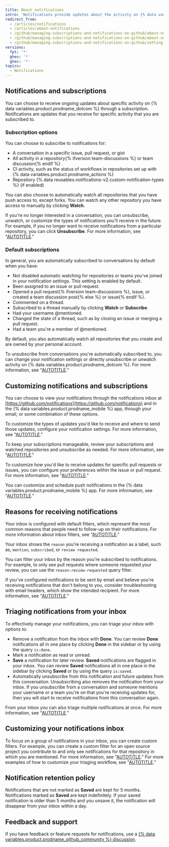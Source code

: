 ```yaml
---
title: About notifications
intro: 'Notifications provide updates about the activity on {% data variables.product.prodname_dotcom %} that you''ve subscribed to. You can use the notifications inbox to customize, triage, and manage your updates.'
redirect_from:
  - /articles/notifications
  - /articles/about-notifications
  - /github/managing-subscriptions-and-notifications-on-github/about-notifications-beta
  - /github/managing-subscriptions-and-notifications-on-github/about-notifications
  - /github/managing-subscriptions-and-notifications-on-github/setting-up-notifications/about-notifications
versions:
  fpt: '*'
  ghes: '*'
  ghec: '*'
topics:
  - Notifications
---
```


## Notifications and subscriptions

You can choose to receive ongoing updates about specific activity on {% data variables.product.prodname_dotcom %} through a subscription. Notifications are updates that you receive for specific activity that you are subscribed to.

### Subscription options

You can choose to subscribe to notifications for:
* A conversation in a specific issue, pull request, or gist
* All activity in a repository{% ifversion team-discussions %} or team discussion{% endif %}
* CI activity, such as the status of workflows in repositories set up with {% data variables.product.prodname_actions %}
* Repository {% data reusables.notifications-v2.custom-notification-types %} (if enabled)

You can also choose to automatically watch all repositories that you have push access to, except forks. You can watch any other repository you have access to manually by clicking **Watch**.

If you're no longer interested in a conversation, you can unsubscribe, unwatch, or customize the types of notifications you'll receive in the future. For example, if you no longer want to receive notifications from a particular repository, you can click **Unsubscribe**. For more information, see "[AUTOTITLE](/account-and-profile/managing-subscriptions-and-notifications-on-github/managing-subscriptions-for-activity-on-github/managing-your-subscriptions)."

### Default subscriptions

In general, you are automatically subscribed to conversations by default when you have:
* Not disabled automatic watching for repositories or teams you've joined in your notification settings. This setting is enabled by default.
* Been assigned to an issue or pull request.
* Opened a pull request{% ifversion team-discussions %}, issue, or created a team discussion post{% else %} or issue{% endif %}.
* Commented on a thread.
* Subscribed to a thread manually by clicking **Watch** or **Subscribe**.
* Had your username @mentioned.
* Changed the state of a thread, such as by closing an issue or merging a pull request.
* Had a team you're a member of @mentioned.

By default, you also automatically watch all repositories that you create and are owned by your personal account.

To unsubscribe from conversations you're automatically subscribed to, you can change your notification settings or directly unsubscribe or unwatch activity on {% data variables.product.prodname_dotcom %}. For more information, see "[AUTOTITLE](/account-and-profile/managing-subscriptions-and-notifications-on-github/managing-subscriptions-for-activity-on-github/managing-your-subscriptions)."

## Customizing notifications and subscriptions

You can choose to view your notifications through the notifications inbox at [https://github.com/notifications](https://github.com/notifications) and in the {% data variables.product.prodname_mobile %} app, through your email, or some combination of these options.

To customize the types of updates you'd like to receive and where to send those updates, configure your notification settings. For more information, see "[AUTOTITLE](/account-and-profile/managing-subscriptions-and-notifications-on-github/setting-up-notifications/configuring-notifications)."

To keep your subscriptions manageable, review your subscriptions and watched repositories and unsubscribe as needed. For more information, see "[AUTOTITLE](/account-and-profile/managing-subscriptions-and-notifications-on-github/managing-subscriptions-for-activity-on-github)."

To customize how you'd like to receive updates for specific pull requests or issues, you can configure your preferences within the issue or pull request. For more information, see "[AUTOTITLE](/account-and-profile/managing-subscriptions-and-notifications-on-github/viewing-and-triaging-notifications/triaging-a-single-notification#customizing-when-to-receive-future-updates-for-an-issue-or-pull-request)."

You can customize and schedule push notifications in the {% data variables.product.prodname_mobile %} app. For more information, see "[AUTOTITLE](/account-and-profile/managing-subscriptions-and-notifications-on-github/setting-up-notifications/configuring-notifications#managing-your-notification-settings-with-github-mobile)."

## Reasons for receiving notifications

Your inbox is configured with default filters, which represent the most common reasons that people need to follow-up on their notifications. For more information about inbox filters, see "[AUTOTITLE](/account-and-profile/managing-subscriptions-and-notifications-on-github/viewing-and-triaging-notifications/managing-notifications-from-your-inbox#default-notification-filters)."

Your inbox shows the `reason` you're receiving a notification as a label, such as, `mention`, `subscribed`, or `review requested`.

You can filter your inbox by the reason you're subscribed to notifications. For example, to only see pull requests where someone requested your review, you can use the `reason:review-requested` query filter.

If you've configured notifications to be sent by email and believe you're receiving notifications that don't belong to you, consider troubleshooting with email headers, which show the intended recipient. For more information, see "[AUTOTITLE](/account-and-profile/managing-subscriptions-and-notifications-on-github/setting-up-notifications/configuring-notifications#filtering-email-notifications)."

## Triaging notifications from your inbox

To effectively manage your notifications, you can triage your inbox with options to:
* Remove a notification from the inbox with **Done**. You can review **Done** notifications all in one place by clicking **Done** in the sidebar or by using the query `is:done`.
* Mark a notification as read or unread.
* **Save** a notification for later review. **Saved** notifications are flagged in your inbox. You can review **Saved** notifications all in one place in the sidebar by clicking **Saved** or by using the query `is:saved`.
* Automatically unsubscribe from this notification and future updates from this conversation. Unsubscribing also removes the notification from your inbox. If you unsubscribe from a conversation and someone mentions your username or a team you're on that you're receiving updates for, then you will start to receive notifications from this conversation again.

From your inbox you can also triage multiple notifications at once. For more information, see "[AUTOTITLE](/account-and-profile/managing-subscriptions-and-notifications-on-github/viewing-and-triaging-notifications/managing-notifications-from-your-inbox#triaging-multiple-notifications-at-the-same-time)."

## Customizing your notifications inbox

To focus on a group of notifications in your inbox, you can create custom filters. For example, you can create a custom filter for an open source project you contribute to and only see notifications for that repository in which you are mentioned. For more information, see "[AUTOTITLE](/account-and-profile/managing-subscriptions-and-notifications-on-github/viewing-and-triaging-notifications/managing-notifications-from-your-inbox)." For more examples of how to customize your triaging workflow, see "[AUTOTITLE](/account-and-profile/managing-subscriptions-and-notifications-on-github/viewing-and-triaging-notifications/customizing-a-workflow-for-triaging-your-notifications)."

## Notification retention policy

Notifications that are not marked as **Saved** are kept for 5 months. Notifications marked as **Saved** are kept indefinitely. If your saved notification is older than 5 months and you unsave it, the notification will disappear from your inbox within a day.

## Feedback and support

If you have feedback or feature requests for notifications, use a [{% data variables.product.prodname_github_community %} discussion](https://github.com/orgs/community/discussions/categories/general).
